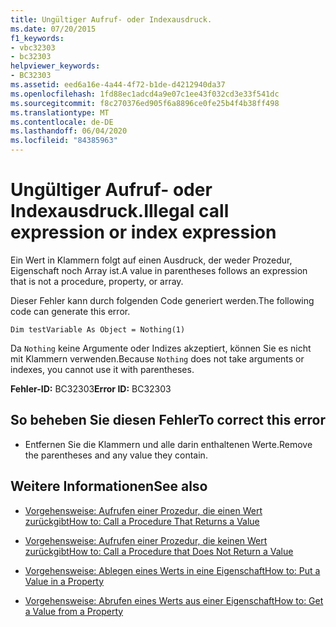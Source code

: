 ```yaml
---
title: Ungültiger Aufruf- oder Indexausdruck.
ms.date: 07/20/2015
f1_keywords:
- vbc32303
- bc32303
helpviewer_keywords:
- BC32303
ms.assetid: eed6a16e-4a44-4f72-b1de-d4212940da37
ms.openlocfilehash: 1fd88ec1adcd4a9e07c1ee43f032cd3e33f541dc
ms.sourcegitcommit: f8c270376ed905f6a8896ce0fe25b4f4b38ff498
ms.translationtype: MT
ms.contentlocale: de-DE
ms.lasthandoff: 06/04/2020
ms.locfileid: "84385963"
---
```

# <a name="illegal-call-expression-or-index-expression"></a><span data-ttu-id="15750-102">Ungültiger Aufruf- oder Indexausdruck.</span><span class="sxs-lookup"><span data-stu-id="15750-102">Illegal call expression or index expression</span></span>
<span data-ttu-id="15750-103">Ein Wert in Klammern folgt auf einen Ausdruck, der weder Prozedur, Eigenschaft noch Array ist.</span><span class="sxs-lookup"><span data-stu-id="15750-103">A value in parentheses follows an expression that is not a procedure, property, or array.</span></span>  
  
 <span data-ttu-id="15750-104">Dieser Fehler kann durch folgenden Code generiert werden.</span><span class="sxs-lookup"><span data-stu-id="15750-104">The following code can generate this error.</span></span>  
  
 `Dim testVariable As Object = Nothing(1)`  
  
 <span data-ttu-id="15750-105">Da `Nothing` keine Argumente oder Indizes akzeptiert, können Sie es nicht mit Klammern verwenden.</span><span class="sxs-lookup"><span data-stu-id="15750-105">Because `Nothing` does not take arguments or indexes, you cannot use it with parentheses.</span></span>  
  
 <span data-ttu-id="15750-106">**Fehler-ID:** BC32303</span><span class="sxs-lookup"><span data-stu-id="15750-106">**Error ID:** BC32303</span></span>  
  
## <a name="to-correct-this-error"></a><span data-ttu-id="15750-107">So beheben Sie diesen Fehler</span><span class="sxs-lookup"><span data-stu-id="15750-107">To correct this error</span></span>  
  
- <span data-ttu-id="15750-108">Entfernen Sie die Klammern und alle darin enthaltenen Werte.</span><span class="sxs-lookup"><span data-stu-id="15750-108">Remove the parentheses and any value they contain.</span></span>  
  
## <a name="see-also"></a><span data-ttu-id="15750-109">Weitere Informationen</span><span class="sxs-lookup"><span data-stu-id="15750-109">See also</span></span>

- [<span data-ttu-id="15750-110">Vorgehensweise: Aufrufen einer Prozedur, die einen Wert zurückgibt</span><span class="sxs-lookup"><span data-stu-id="15750-110">How to: Call a Procedure That Returns a Value</span></span>](../programming-guide/language-features/procedures/how-to-call-a-procedure-that-returns-a-value.md)
- [<span data-ttu-id="15750-111">Vorgehensweise: Aufrufen einer Prozedur, die keinen Wert zurückgibt</span><span class="sxs-lookup"><span data-stu-id="15750-111">How to: Call a Procedure that Does Not Return a Value</span></span>](../programming-guide/language-features/procedures/how-to-call-a-procedure-that-does-not-return-a-value.md)

- [<span data-ttu-id="15750-112">Vorgehensweise: Ablegen eines Werts in eine Eigenschaft</span><span class="sxs-lookup"><span data-stu-id="15750-112">How to: Put a Value in a Property</span></span>](../programming-guide/language-features/procedures/how-to-put-a-value-in-a-property.md)
- [<span data-ttu-id="15750-113">Vorgehensweise: Abrufen eines Werts aus einer Eigenschaft</span><span class="sxs-lookup"><span data-stu-id="15750-113">How to: Get a Value from a Property</span></span>](../programming-guide/language-features/procedures/how-to-get-a-value-from-a-property.md)
